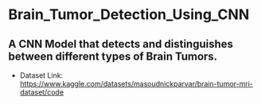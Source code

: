 # Brain_Tumor_Detection_Using_CNN
## A CNN Model that detects and distinguishes between different types of Brain Tumors.
* Dataset Link: https://www.kaggle.com/datasets/masoudnickparvar/brain-tumor-mri-dataset/code
